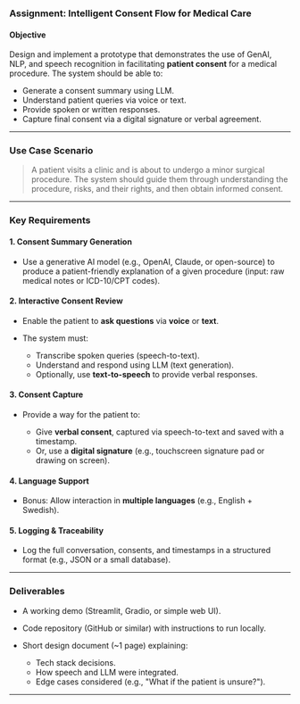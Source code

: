 

### Assignment: Intelligent Consent Flow for Medical Care

#### **Objective**

Design and implement a prototype that demonstrates the use of GenAI, NLP, and speech recognition in facilitating **patient consent** for a medical procedure. The system should be able to:

* Generate a consent summary using LLM.
* Understand patient queries via voice or text.
* Provide spoken or written responses.
* Capture final consent via a digital signature or verbal agreement.

---

### Use Case Scenario

> A patient visits a clinic and is about to undergo a minor surgical procedure. The system should guide them through understanding the procedure, risks, and their rights, and then obtain informed consent.

---

###  Key Requirements

#### 1. **Consent Summary Generation**

* Use a generative AI model (e.g., OpenAI, Claude, or open-source) to produce a patient-friendly explanation of a given procedure (input: raw medical notes or ICD-10/CPT codes).

#### 2. **Interactive Consent Review**

* Enable the patient to **ask questions** via **voice** or **text**.
* The system must:

  * Transcribe spoken queries (speech-to-text).
  * Understand and respond using LLM (text generation).
  * Optionally, use **text-to-speech** to provide verbal responses.

#### 3. **Consent Capture**

* Provide a way for the patient to:

  * Give **verbal consent**, captured via speech-to-text and saved with a timestamp.
  * Or, use a **digital signature** (e.g., touchscreen signature pad or drawing on screen).

#### 4. **Language Support**

* Bonus: Allow interaction in **multiple languages** (e.g., English + Swedish).

#### 5. **Logging & Traceability**

* Log the full conversation, consents, and timestamps in a structured format (e.g., JSON or a small database).

---

### Deliverables

* A working demo (Streamlit, Gradio, or simple web UI).
* Code repository (GitHub or similar) with instructions to run locally.
* Short design document (\~1 page) explaining:

  * Tech stack decisions.
  * How speech and LLM were integrated.
  * Edge cases considered (e.g., "What if the patient is unsure?").

---


